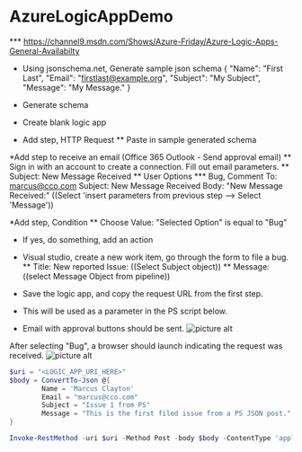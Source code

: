 # AzureLogicAppDemo
*** https://channel9.msdn.com/Shows/Azure-Friday/Azure-Logic-Apps-General-Availabilty 

* Using jsonschema.net, Generate sample json schema
  {
  "Name": "First Last",
  "Email": "firstlast@example.org",
  "Subject": "My Subject",
  "Message": "My Message."
}

* Generate schema
* Create blank logic app
* Add step, HTTP Request
** Paste in sample generated schema

*Add step to receive an email (Office 365 Outlook - Send approval email)
** Sign in with an account to create a connection. Fill out email parameters.
** Subject: New Message Received
** User Options
*** Bug, Comment
To: marcus@cco.com
Subject: New Message Received
Body: "New Message Received:" ((Select 'insert parameters from previous step --> Select 'Message'))

*Add step, Condition
** Choose Value: "Selected Option" is equal to "Bug"
* If yes, do something, add an action
* Visual studio, create a new work item, go through the form to file a bug.
** Title: New reported Issue: ((Select Subject object))
** Message: ((select Message Object from pipeline))

* Save the logic app, and copy the request URL from the first step. 
* This will be used as a parameter in the PS script below.
* Email with approval buttons should be sent.
![picture alt](https://mcautomationgitresources.blob.core.windows.net/images/logicAppEmailScreenshot.png "Approval Email")

After selecting "Bug", a browser should launch indicating the request was received. 
![picture alt](https://mcautomationgitresources.blob.core.windows.net/images/logicAppBugSubmission.png "Approval Response")


```PowerShell
$uri = "<LOGIC_APP_URI_HERE>"
$body = ConvertTo-Json @{
        Name = 'Marcus Clayton'
        Email = "marcus@cco.com"
        Subject = "Issue 1 from PS"
        Message = "This is the first filed issue from a PS JSON post."
}

Invoke-RestMethod -uri $uri -Method Post -body $body -ContentType 'application/json' -Verbose
```


